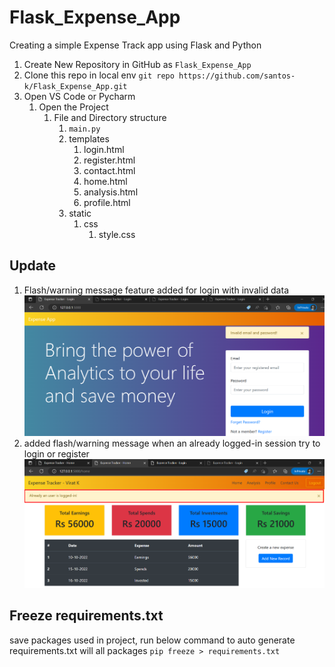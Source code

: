 # Flask_Expense_App
Creating a simple Expense Track app using Flask and Python

1. Create New Repository in GitHub as `Flask_Expense_App`
2. Clone this repo in local env `git repo https://github.com/santos-k/Flask_Expense_App.git`
3. Open VS Code or Pycharm
    1. Open the Project
       1. File and Directory structure
          1. `main.py`
          2. templates
             1. login.html
             2. register.html
             3. contact.html
             4. home.html
             5. analysis.html
             6. profile.html
          3. static 
             1. css
                1. style.css

## Update
1. Flash/warning message feature added for login with invalid data ![img.png](img.png)
2. added flash/warning message when an already logged-in session try to login or register ![img_1.png](img_1.png)
                    

## Freeze requirements.txt
save packages used in project, run below command to auto generate requirements.txt will all packages
`pip freeze > requirements.txt`
